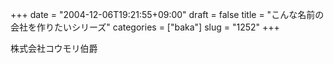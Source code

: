 +++
date = "2004-12-06T19:21:55+09:00"
draft = false
title = "こんな名前の会社を作りたいシリーズ"
categories = ["baka"]
slug = "1252"
+++

株式会社コウモリ伯爵
